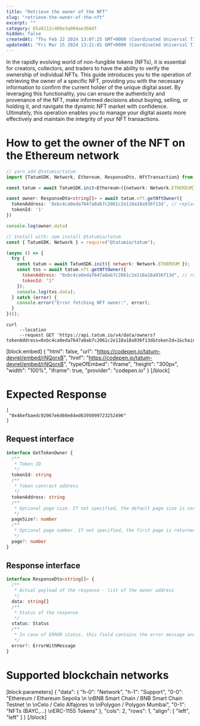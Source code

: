```yaml
---
title: "Retrieve the owner of the NFT"
slug: "retrieve-the-owner-of-the-nft"
excerpt: ""
category: 65a9112c408e3a004ae366df
hidden: false
createdAt: "Thu Feb 22 2024 13:07:25 GMT+0000 (Coordinated Universal Time)"
updatedAt: "Fri Mar 15 2024 13:21:01 GMT+0000 (Coordinated Universal Time)"
---
```

In the rapidly evolving world of non-fungible tokens (NFTs), it is essential for creators, collectors, and traders to have the ability to verify the ownership of individual NFTs. This guide introduces you to the operation of retrieving the owner of a specific NFT, providing you with the necessary information to confirm the current holder of the unique digital asset. By leveraging this functionality, you can ensure the authenticity and provenance of the NFT, make informed decisions about buying, selling, or holding it, and navigate the dynamic NFT market with confidence. Ultimately, this operation enables you to manage your digital assets more effectively and maintain the integrity of your NFT transactions.

# How to get the owner of the NFT on the Ethereum network

```typescript
// yarn add @tatumio/tatum
import {TatumSDK, Network, Ethereum, ResponseDto, NftTransaction} from '@tatumio/tatum'

const tatum = await TatumSDK.init<Ethereum>({network: Network.ETHEREUM})

const owner: ResponseDto<string[]> = await tatum.nft.getNftOwner({
  tokenAddress: '0xbc4ca0eda7647a8ab7c2061c2e118a18a936f13d', // replace with your collection
  tokenId: '1'
})

console.log(owner.data)
```
```javascript
// Install with: npm install @tatumio/tatum
const { TatumSDK, Network } = require("@tatumio/tatum");

(async () => {
  try {
    const tatum = await TatumSDK.init({ network: Network.ETHEREUM });
    const txs = await tatum.nft.getNftOwner({
      tokenAddress: "0xbc4ca0eda7647a8ab7c2061c2e118a18a936f13d", // replace with your collection
      tokenId: "1"
    });
    console.log(txs.data);
  } catch (error) {
    console.error("Error fetching NFT owner:", error);
  }
})();
```
```curl
curl 
     --location 
     --request GET 'https://api.tatum.io/v4/data/owners?tokenAddress=0xbc4ca0eda7647a8ab7c2061c2e118a18a936f13d&tokenId=1&chain=ethereum'
```

[block:embed]
{
  "html": false,
  "url": "https://codepen.io/tatum-devrel/embed/rNQorxB",
  "href": "https://codepen.io/tatum-devrel/embed/rNQorxB",
  "typeOfEmbed": "iframe",
  "height": "300px",
  "width": "100%",
  "iframe": true,
  "provider": "codepen.io"
}
[/block]


# Expected Response

```json5
[
 "0x46efbaedc92067e6d60e84ed6395099723252496"
]
```

## Request interface

```typescript
interface GetTokenOwner {
  /**
   * Token ID
   */
  tokenId: string
  /**
   * Token contract address
   */
  tokenAddress: string
  /**
   * Optional page size. If not specified, the default page size is used, which is 10.
   */
  pageSize?: number
  /**
   * Optional page number. If not specified, the first page is returned.
   */
  page?: number
}
```

## Response interface

```typescript
interface ResponseDto<string[]> {
  /**
   * Actual payload of the response - list of the owner address
   */
  data: string[]
  /**
   * Status of the response
   */
  status: Status
  /**
   * In case of ERROR status, this field contains the error message and detailed description
   */
  error?: ErrorWithMessage
}
```

# Supported blockchain networks

[block:parameters]
{
  "data": {
    "h-0": "Network",
    "h-1": "Support",
    "0-0": "Ethereum / Ethereum Sepolia  \n  \nBNB Smart Chain / BNB Smart Chain Testnet  \n  \nCelo / Celo Alfajores  \n  \nPolygon / Polygon Mumbai",
    "0-1": "NFTs (BAYC,...)  \nERC-1155 Tokens"
  },
  "cols": 2,
  "rows": 1,
  "align": [
    "left",
    "left"
  ]
}
[/block]
